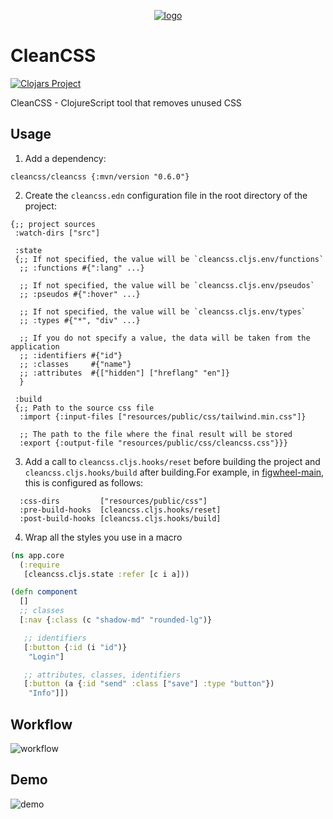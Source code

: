 <p align="center"><a href="https://github.com/Panthevm/cleancss"><img src="https://i.ibb.co/HrFyQQ8/cleancss.png" alt="logo"></a></p>

# CleanCSS

[![Clojars Project](https://img.shields.io/clojars/v/cleancss.svg)](https://clojars.org/cleancss)

CleanCSS - ClojureScript tool that removes unused CSS

## Usage

1) Add a dependency:


```edn
cleancss/cleancss {:mvn/version "0.6.0"}
```

2) Create the `cleancss.edn` configuration file in the root directory of the project:

```edn
{;; project sources
 :watch-dirs ["src"]
 
 :state
 {;; If not specified, the value will be `cleancss.cljs.env/functions`
  ;; :functions #{":lang" ...}

  ;; If not specified, the value will be `cleancss.cljs.env/pseudos`
  ;; :pseudos #{":hover" ...}

  ;; If not specified, the value will be `cleancss.cljs.env/types`
  ;; :types #{"*", "div" ...}

  ;; If you do not specify a value, the data will be taken from the application
  ;; :identifiers #{"id"}
  ;; :classes     #{"name"}
  ;; :attributes  #{["hidden"] ["hreflang" "en"]}
  }

 :build
 {;; Path to the source css file
  :import {:input-files ["resources/public/css/tailwind.min.css"]}

  ;; The path to the file where the final result will be stored
  :export {:output-file "resources/public/css/cleancss.css"}}}

```

3) Add a call to `cleancss.cljs.hooks/reset` before building the project and `cleancss.cljs.hooks/build` after building.For example, in [figwheel-main](https://github.com/bhauman/figwheel-main), this is configured as follows:

```edn
  :css-dirs         ["resources/public/css"]
  :pre-build-hooks  [cleancss.cljs.hooks/reset]
  :post-build-hooks [cleancss.cljs.hooks/build]
```

4) Wrap all the styles you use in a macro

```clojure
(ns app.core
  (:require
   [cleancss.cljs.state :refer [c i a]))

(defn component
  []
  ;; classes
  [:nav {:class (c "shadow-md" "rounded-lg")}

   ;; identifiers
   [:button {:id (i "id")}
    "Login"]

   ;; attributes, classes, identifiers
   [:button (a {:id "send" :class ["save"] :type "button"})
    "Info"]])
```

## Workflow

![workflow](https://imageshost.ru/images/2021/03/28/Untitled-Diagram2.png)

## Demo
![demo](https://s2.gifyu.com/images/simplescreenrecorder-2021-01-26.gif)

